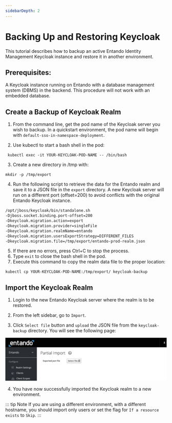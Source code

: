 ```yaml
---
sidebarDepth: 2
---
```


# Backing Up and Restoring Keycloak


This tutorial describes how to backup an active Entando Identity Management Keycloak instance and restore it in another environment.

## Prerequisites:
A Keycloak instance running on Entando with a database management system (DBMS) in the backend. This procedure will not work with an embedded database. 

## Create a Backup of Keycloak Realm
1. From the command line, get the pod name of the Keycloak server you wish to backup. In a quickstart environment, the pod name will begin with `default-sso-in-namespace-deployment`.

2. Use kubectl to start a bash shell in the pod:
```
 kubectl exec -it YOUR-KEYCLOAK-POD-NAME -- /bin/bash
 ```
3. Create a new directory in /tmp with:
```
mkdir -p /tmp/export 
 ```

4. Run the following script to retrieve the data for the Entando realm and save it to a JSON file in the `export` directory. A new Keycloak server will run on a different port (offset=200) to avoid conflicts with the original Entando Keycloak instance.
```
/opt/jboss/keycloak/bin/standalone.sh
-Djboss.socket.binding.port-offset=200
-Dkeycloak.migration.action=export 
-Dkeycloak.migration.provider=singleFile 
-Dkeycloak.migration.realmName=entando
-Dkeycloak.migration.usersExportStrategy=DIFFERENT_FILES 
-Dkeycloak.migration.file=/tmp/export/entando-prod-realm.json
```
5. If there are no errors, press Ctrl+C to stop the process.
6. Type `exit` to close the bash shell in the pod.
7. Execute this command to copy the realm data file to the proper location:  
```
kubectl cp YOUR-KEYCLOAK-POD-NAME:/tmp/export/ keycloak-backup
```
## Import the Keycloak Realm
1. Login to the new Entando Keycloak server where the realm is to be restored.

2. From the left sidebar, go to `Import`.
 
3. Click `Select file` button and `upload` the JSON file from the `keycloak-backup` directory. You will see the following page:

![Entando ID Management UI](./img/import-keycloak.png)

4. You have now successfully imported the Keycloak realm to a new environment.

::: tip Note
If you are using a different environment, with a different hostname, you should import only users or set the flag for `If a resource exists` to `Skip`.
:::